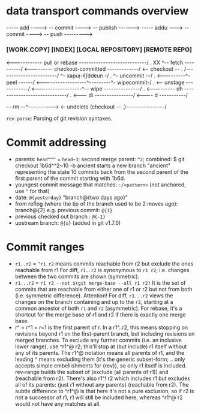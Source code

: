 # data transport commands overview
----- add ----> -- commit ----> -- publish ------>
----- addu ---> -- commit ----> -- push --------->
### [WORK.COPY]  [INDEX]    [LOCAL REPOSITORY]  [REMOTE REPO]
<------------ pull or rebase ----------------------------/
.                  XX                ^-- fetch ----------/
<--------- checkout-committed -------------/
<-- checkout -- . /------------------------/
^- xǝpuᴉ-ʎʃddɐun -/
.                            ^- uncommit --/
.                  <---------^- peel ------/
<------------------^---------^- wipecommit-/
.                  <-- unstage ------------/
<------------------^-- wipe ---------------/
.
<--------- dh -----------------------------/
.                  <--- di ----------------/
<---- d -----------/

-- rm --^---------->
<- undelete (checkout -- .)----------------/

`rev-parse`: Parsing of git revision syntaxes.

# Commit addressing
- parents: `head^^^` = `head~3`; second merge parent: `^2`; combined:
    $ git checkout 1b6d^^2~10 -b ancient
  starts a new branch "ancient" representing the state 10 commits back
  from the second parent of the first parent of the commit starting with
  1b6d.
- youngest commit message that matches: `:/<pattern>`
  (not anchored, use `^` for that)
- date: `@{yesterday}` "branch@{two days ago}"
- from reflog (where the tip of the branch used to be 2 moves ago): branch@{2}
  e.g. previous commit: `@{1}`
- previous checked out branch : `@{-1}`
- upstream branch: `@{u}` (added in git v1.7.0)

# Commit ranges
- `r1..r2` = `^r1 r2` means commits reachable from r2 but exclude the ones
  reachable from r1
  For diff, `r1..r2` is synonymous to `r1 r2`; i.e. changes between the two commits
  are shown (symmetric).
- `r1...r2` = `r1 r2 --not $(git merge-base --all r1 r2)`
  It is the set of commits that are reachable from either
  one of r1 or r2 but not from both (i.e. symmetric difference).
  Attention! For diff, `r1...r2` views the changes on the branch containing and
  up to the `r2`, starting at a common ancestor of both `r1` and `r2` (asymmetric).
  For rebase, it's a shortcut for the merge base of r1 and r2 if there is
  exactly one merge base.
- r^ = r^1 = r~1 is the first parent of r. In a r1^..r2, this means stopping on
  revisions beyond r1 on the first-parent branch, but including revisions on
  merged branches.
  To exclude any further commits (i.e. an inclusive lower range), use ^r1^@ r2;
  this'll stop at (but include) r1 itself without any of its parents. The r1^@
  notation means all parents of r1, and the leading ^ means excluding them
  (it's the generic subset-form; .. only accepts simple embellishments for
  {rev}), so only r1 itself is included. rev-range builds the subset of
  (exclude (all parents of r1)) and (reachable from r2).
  There's also r1^! r2 which includes r1 but excludes all of its parents:
  (just r1 without any parents) (reachable from r2). The subtle difference to
  ^r1^@ is that here it's not a pure exclusion, so if r2 is not a successor of
  r1, r1 will still be included here, whereas ^r1^@ r2 would not have any
  matches at all.
